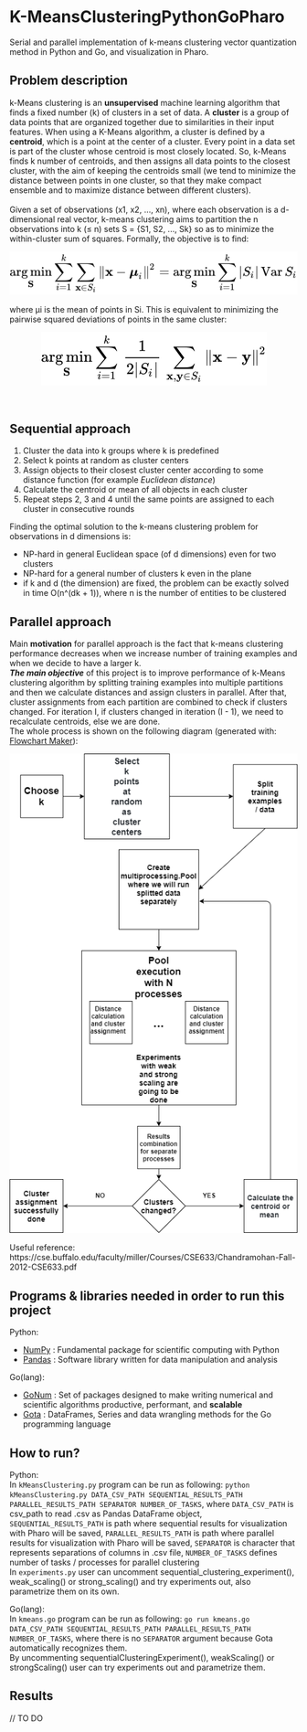 # K-MeansClusteringPythonGoPharo
Serial and parallel implementation of k-means clustering vector quantization method in Python and Go, and visualization in Pharo.

## Problem description 
k-Means clustering is an <b>unsupervised</b> machine learning algorithm that finds a fixed number (k) of clusters in a set of data. A <b>cluster</b> is a group of data points that are organized together due to similarities in their input features. When using a K-Means algorithm, a cluster is defined by a <b>centroid</b>, which is a point at the center of a cluster. Every point in a data set is part of the cluster whose centroid is most closely located. So, k-Means finds k number of centroids, and then assigns all data points to the closest cluster, with the aim of keeping the centroids small (we tend to minimize the distance between points in one cluster, so that they make compact ensemble and to maximize distance between different clusters).<br><br>
Given a set of observations (x1, x2, ..., xn), where each observation is a d-dimensional real vector, k-means clustering aims to partition the n observations into k (≤ n) sets S = {S1, S2, ..., Sk} so as to minimize the within-cluster sum of squares. Formally, the objective is to find:
<p align="center">
  <img src="https://github.com/NikolaZubic/K-MeansClusteringPythonGoPharo/blob/master/utils/images/8dc15ec63e0676fc07e790f61efd89484a6b7922.svg">
</p>
where μi is the mean of points in Si. This is equivalent to minimizing the pairwise squared deviations of points in the same cluster:
<p align="center">
  <img src="https://github.com/NikolaZubic/K-MeansClusteringPythonGoPharo/blob/master/utils/images/9fb2388a00fcf4f1df3117883fccd0c4028da33d.svg">
</p>
<br>

## Sequential approach 
1. Cluster the data into k groups where k  is predefined<br>
2. Select k points at random as cluster centers<br>
3. Assign objects to their closest cluster center according to some distance function (for example <i>Euclidean distance</i>)<br>
4. Calculate the centroid or mean of all objects in each cluster<br>
5. Repeat steps 2, 3 and 4 until the same points are assigned to each cluster in consecutive rounds<br>

Finding the optimal solution to the k-means clustering problem for observations in d dimensions is:<br>
* NP-hard in general Euclidean space (of d dimensions) even for two clusters
* NP-hard for a general number of clusters k even in the plane
* if k and d (the dimension) are fixed, the problem can be exactly solved in time O(n^(dk + 1)), where n is the number of entities to be clustered

## Parallel approach 
Main <b>motivation</b> for parallel approach is the fact that k-means clustering performance decreases when we increase number of training examples and when we decide to have a larger k.<br>
<i><b>The main objective</b></i> of this project is to improve performance of k-Means clustering algorithm by splitting training examples into multiple partitions and then we calculate distances and assign clusters in parallel. After that, cluster assignments from each partition are combined to check if clusters changed. For iteration I, if clusters changed in iteration (I - 1), we need to recalculate centroids, else we are done.<br>
The whole process is shown on the following diagram (generated with: [Flowchart Maker](https://app.diagrams.net/)):
<p align="center">
  <img src="https://github.com/NikolaZubic/K-MeansClusteringPythonGoPharo/blob/master/utils/images/parallelApproachDigaram.png">
</p>
Useful reference: https://cse.buffalo.edu/faculty/miller/Courses/CSE633/Chandramohan-Fall-2012-CSE633.pdf

## Programs & libraries needed in order to run this project 
Python:
* [NumPy](https://www.numpy.org/) : Fundamental package for scientific computing with Python
* [Pandas](https://pandas.pydata.org/) : Software library written for data manipulation and analysis

Go(lang):
* [GoNum](https://www.gonum.org/) : Set of packages designed to make writing numerical and scientific algorithms productive, performant, and <b>scalable</b>
* [Gota](https://github.com/go-gota/gota) : DataFrames, Series and data wrangling methods for the Go programming language

## How to run?
Python:<br> 
In `kMeansClustering.py` program can be run as following: `python kMeansClustering.py DATA_CSV_PATH SEQUENTIAL_RESULTS_PATH PARALLEL_RESULTS_PATH SEPARATOR NUMBER_OF_TASKS`, where `DATA_CSV_PATH` is csv_path to read .csv as Pandas DataFrame object, `SEQUENTIAL_RESULTS_PATH` is path where sequential results for visualization with Pharo will be saved, `PARALLEL_RESULTS_PATH` is path where parallel results for visualization with Pharo will be saved, `SEPARATOR` is character that represents separations of columns in .csv file, `NUMBER_OF_TASKS` defines number of tasks / processes for parallel clustering<br>
In `experiments.py` user can uncomment sequential_clustering_experiment(), weak_scaling() or strong_scaling() and try experiments out, also parametrize them on its own.<br>

Go(lang):<br>
In `kmeans.go` program can be run as following: `go run kmeans.go DATA_CSV_PATH SEQUENTIAL_RESULTS_PATH PARALLEL_RESULTS_PATH NUMBER_OF_TASKS`, where there is no `SEPARATOR` argument because Gota automatically recognizes them.<br>
By uncommenting sequentialClusteringExperiment(), weakScaling() or strongScaling() user can try experiments out and parametrize them.

## Results
// TO DO
